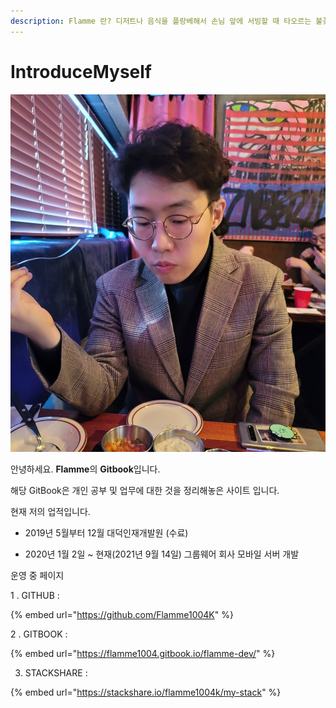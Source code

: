 ```yaml
---
description: Flamme 란? 디저트나 음식을 플랑베해서 손님 앞에 서빙할 때 타오르는 불꽃.
---
```


# IntroduceMyself

 

![](.gitbook/assets/kakaotalk_photo_2021-01-04-16-41-50.jpeg)

안녕하세요. **Flamme**의 **Gitbook**입니다.

해당 GitBook은 개인 공부 및 업무에 대한 것을 정리해놓은 사이트 입니다.



 현재 저의 업적입니다. 

  - 2019년 5월부터 12월 대덕인재개발원 \(수료\)

 - 2020년 1월 2일 ~ 현재\(2021년 9월 14일\) 그룹웨어 회사 모바일 서버 개발



 운영 중 페이지 

1 . GITHUB : 

{% embed url="https://github.com/Flamme1004K" %}

2 . GITBOOK : 

{% embed url="https://flamme1004.gitbook.io/flamme-dev/" %}

3. STACKSHARE :

{% embed url="https://stackshare.io/flamme1004k/my-stack" %}











